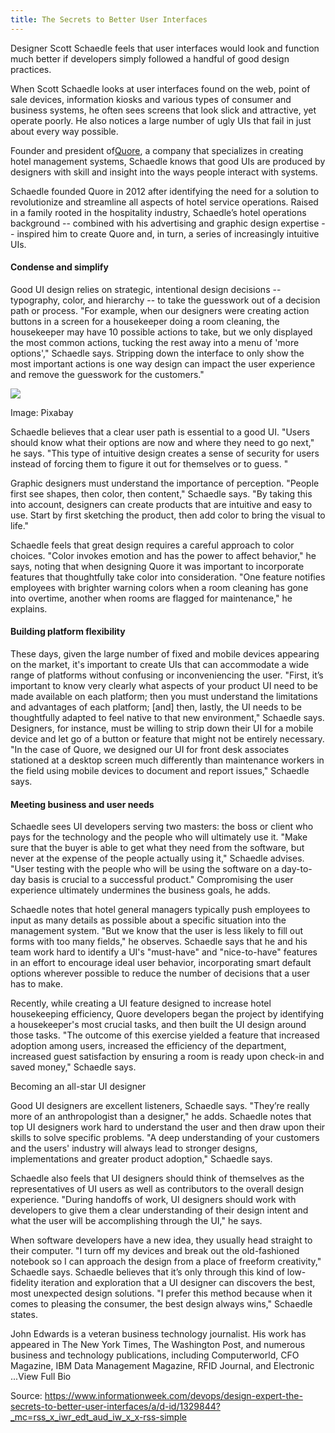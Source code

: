 ```yaml
---
title: The Secrets to Better User Interfaces
---
```

Designer Scott Schaedle feels that user interfaces would look and function much better if developers simply followed a handful of good design practices.

When Scott Schaedle looks at user interfaces found on the web, point of sale devices, information kiosks and various types of consumer and business systems, he often sees screens that look slick and attractive, yet operate poorly. He also notices a large number of ugly UIs that fail in just about every way possible.

Founder and president of[Quore](https://www.quore.com/), a company that specializes in creating hotel management systems, Schaedle knows that good UIs are produced by designers with skill and insight into the ways people interact with systems.

Schaedle founded Quore in 2012 after identifying the need for a solution to revolutionize and streamline all aspects of hotel service operations. Raised in a family rooted in the hospitality industry, Schaedle’s hotel operations background -- combined with his advertising and graphic design expertise -- inspired him to create Quore and, in turn, a series of increasingly intuitive UIs.

#### Condense and simplify

Good UI design relies on strategic, intentional design decisions -- typography, color, and hierarchy -- to take the guesswork out of a decision path or process. "For example, when our designers were creating action buttons in a screen for a housekeeper doing a room cleaning, the housekeeper may have 10 possible actions to take, but we only displayed the most common actions, tucking the rest away into a menu of 'more options'," Schaedle says. Stripping down the interface to only show the most important actions is one way design can impact the user experience and remove the guesswork for the customers."

![](http://img1.tuicool.com/aY7v2e2.jpg!web)

Image: Pixabay

Schaedle believes that a clear user path is essential to a good UI. "Users should know what their options are now and where they need to go next," he says. "This type of intuitive design creates a sense of security for users instead of forcing them to figure it out for themselves or to guess. "

Graphic designers must understand the importance of perception. "People first see shapes, then color, then content," Schaedle says. "By taking this into account, designers can create products that are intuitive and easy to use. Start by first sketching the product, then add color to bring the visual to life."

Schaedle feels that great design requires a careful approach to color choices. "Color invokes emotion and has the power to affect behavior," he says, noting that when designing Quore it was important to incorporate features that thoughtfully take color into consideration. "One feature notifies employees with brighter warning colors when a room cleaning has gone into overtime, another when rooms are flagged for maintenance," he explains.

#### Building platform flexibility

These days, given the large number of fixed and mobile devices appearing on the market, it's important to create UIs that can accommodate a wide range of platforms without confusing or inconveniencing the user. "First, it’s important to know very clearly what aspects of your product UI need to be made available on each platform; then you must understand the limitations and advantages of each platform; \[and\] then, lastly, the UI needs to be thoughtfully adapted to feel native to that new environment," Schaedle says. Designers, for instance, must be willing to strip down their UI for a mobile device and let go of a button or feature that might not be entirely necessary. "In the case of Quore, we designed our UI for front desk associates stationed at a desktop screen much differently than maintenance workers in the field using mobile devices to document and report issues," Schaedle says.

#### Meeting business and user needs

Schaedle sees UI developers serving two masters: the boss or client who pays for the technology and the people who will ultimately use it. "Make sure that the buyer is able to get what they need from the software, but never at the expense of the people actually using it," Schaedle advises. "User testing with the people who will be using the software on a day-to-day basis is crucial to a successful product." Compromising the user experience ultimately undermines the business goals, he adds.

Schaedle notes that hotel general managers typically push employees to input as many details as possible about a specific situation into the management system. "But we know that the user is less likely to fill out forms with too many fields," he observes. Schaedle says that he and his team work hard to identify a UI's "must-have" and "nice-to-have" features in an effort to encourage ideal user behavior, incorporating smart default options wherever possible to reduce the number of decisions that a user has to make.

Recently, while creating a UI feature designed to increase hotel housekeeping efficiency, Quore developers began the project by identifying a housekeeper's most crucial tasks, and then built the UI design around those tasks. "The outcome of this exercise yielded a feature that increased adoption among users, increased the efficiency of the department, increased guest satisfaction by ensuring a room is ready upon check-in and saved money," Schaedle says.

Becoming an all-star UI designer

Good UI designers are excellent listeners, Schaedle says. "They’re really more of an anthropologist than a designer," he adds. Schaedle notes that top UI designers work hard to understand the user and then draw upon their skills to solve specific problems. "A deep understanding of your customers and the users' industry will always lead to stronger designs, implementations and greater product adoption," Schaedle says.

Schaedle also feels that UI designers should think of themselves as the representatives of UI users as well as contributors to the overall design experience. "During handoffs of work, UI designers should work with developers to give them a clear understanding of their design intent and what the user will be accomplishing through the UI," he says.

When software developers have a new idea, they usually head straight to their computer. "I turn off my devices and break out the old-fashioned notebook so I can approach the design from a place of freeform creativity," Schaedle says. Schaedle believes that it’s only through this kind of low-fidelity iteration and exploration that a UI designer can discovers the best, most unexpected design solutions. "I prefer this method because when it comes to pleasing the consumer, the best design always wins," Schaedle states.

John Edwards is a veteran business technology journalist. His work has appeared in The New York Times, The Washington Post, and numerous business and technology publications, including Computerworld, CFO Magazine, IBM Data Management Magazine, RFID Journal, and Electronic ...View Full Bio


Source:  https://www.informationweek.com/devops/design-expert-the-secrets-to-better-user-interfaces/a/d-id/1329844?_mc=rss_x_iwr_edt_aud_iw_x_x-rss-simple
